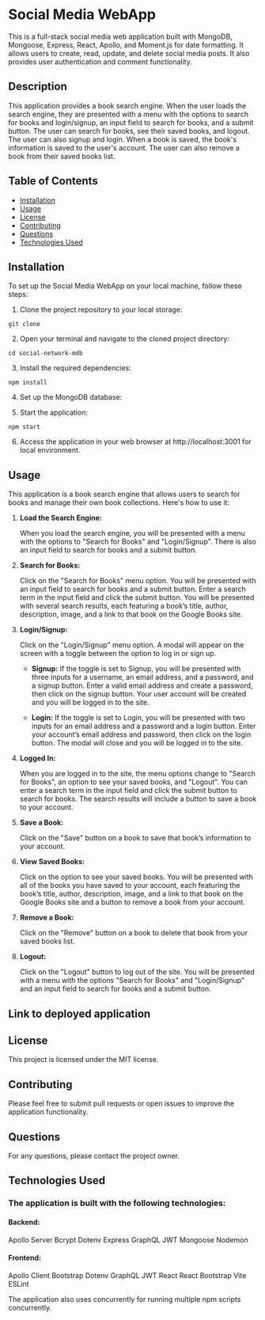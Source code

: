 # Social Media WebApp

This is a full-stack social media web application built with MongoDB, Mongoose, Express, React, Apollo, and Moment.js for date formatting. It allows users to create, read, update, and delete social media posts. It also provides user authentication and comment functionality.

## Description

This application provides a book search engine. When the user loads the search engine, they are presented with a menu with the options to search for books and login/signup, an input field to search for books, and a submit button. The user can search for books, see their saved books, and logout. The user can also signup and login. When a book is saved, the book's information is saved to the user's account. The user can also remove a book from their saved books list.

## Table of Contents

- [Installation](#installation)
- [Usage](#usage)
- [License](#license)
- [Contributing](#contributing)
- [Questions](#questions)
- [Technologies Used](#technologies-used)

## Installation

To set up the Social Media WebApp on your local machine, follow these steps:

1. Clone the project repository to your local storage:

```
git clone
```

2. Open your terminal and navigate to the cloned project directory:

```
cd social-network-mdb
```

3. Install the required dependencies:

```
npm install
```

4. Set up the MongoDB database:

5. Start the application:

```
npm start
```

6. Access the application in your web browser at http://localhost:3001 for local environment.

## Usage

This application is a book search engine that allows users to search for books and manage their own book collections. Here's how to use it:

1. **Load the Search Engine:**

   When you load the search engine, you will be presented with a menu with the options to "Search for Books" and "Login/Signup". There is also an input field to search for books and a submit button.

2. **Search for Books:**

   Click on the "Search for Books" menu option. You will be presented with an input field to search for books and a submit button. Enter a search term in the input field and click the submit button. You will be presented with several search results, each featuring a book’s title, author, description, image, and a link to that book on the Google Books site.

3. **Login/Signup:**

   Click on the "Login/Signup" menu option. A modal will appear on the screen with a toggle between the option to log in or sign up.

   - **Signup:** If the toggle is set to Signup, you will be presented with three inputs for a username, an email address, and a password, and a signup button. Enter a valid email address and create a password, then click on the signup button. Your user account will be created and you will be logged in to the site.

   - **Login:** If the toggle is set to Login, you will be presented with two inputs for an email address and a password and a login button. Enter your account’s email address and password, then click on the login button. The modal will close and you will be logged in to the site.

4. **Logged In:**

   When you are logged in to the site, the menu options change to "Search for Books", an option to see your saved books, and "Logout". You can enter a search term in the input field and click the submit button to search for books. The search results will include a button to save a book to your account.

5. **Save a Book:**

   Click on the "Save" button on a book to save that book’s information to your account.

6. **View Saved Books:**

   Click on the option to see your saved books. You will be presented with all of the books you have saved to your account, each featuring the book’s title, author, description, image, and a link to that book on the Google Books site and a button to remove a book from your account.

7. **Remove a Book:**

   Click on the "Remove" button on a book to delete that book from your saved books list.

8. **Logout:**

   Click on the "Logout" button to log out of the site. You will be presented with a menu with the options "Search for Books" and "Login/Signup" and an input field to search for books and a submit button.

## Link to deployed application

## License

This project is licensed under the MIT license.

## Contributing

Please feel free to submit pull requests or open issues to improve the application functionality.

## Questions

For any questions, please contact the project owner.

## Technologies Used

### The application is built with the following technologies:

#### Backend:

Apollo Server
Bcrypt
Dotenv
Express
GraphQL
JWT
Mongoose
Nodemon

#### Frontend:

Apollo Client
Bootstrap
Dotenv
GraphQL
JWT
React
React Bootstrap
Vite
ESLint

The application also uses concurrently for running multiple npm scripts concurrently.
